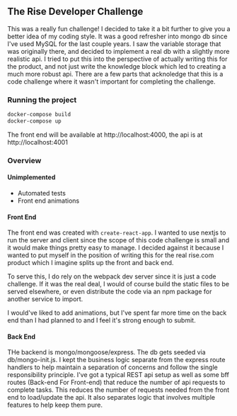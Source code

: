 ## The Rise Developer Challenge

This was a really fun challenge! I decided to take it a bit further to give you a better idea of my coding style. It was a good refresher into mongo db since I've used MySQL for the last couple years. I saw the variable storage that was originally there, and decided to implement a real db with a slightly more realistic api. I tried to put this into the perspective of actually writing this for the product, and not just write the knowledge block which led to creating a much more robust api. There are a few parts that acknoledge that this is a code challenge where it wasn't important for completing the challenge.

### Running the project

```sh
docker-compose build
docker-compose up
```

The front end will be available at http://localhost:4000, the api is at http://localhost:4001

### Overview

#### Unimplemented

- Automated tests
- Front end animations

#### Front End

The front end was created with `create-react-app`. I wanted to use nextjs to run the server and client since the scope of this code challenge is small and it would make things pretty easy to manage. I decided against it because I wanted to put myself in the position of writing this for the real rise.com product which I imagine splits up the front and back end.

To serve this, I do rely on the webpack dev server since it is just a code challenge. If it was the real deal, I would of course build the static files to be served elsewhere, or even distribute the code via an npm package for another service to import.

I would've liked to add animations, but I've spent far more time on the back end than I had planned to and I feel it's strong enough to submit.

#### Back End

THe backend is mongo/mongoose/express. The db gets seeded via db/mongo-init.js. I kept the business logic separate from the express route handlers to help maintain a separation of concerns and follow the single responsibility principle. I've got a typical REST api setup as well as some bff routes (Back-end For Front-end) that reduce the number of api requests to complete tasks. This reduces the number of requests needed from the front end to load/update the api. It also separates logic that involves multiple features to help keep them pure.
